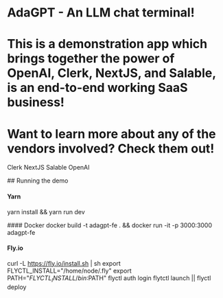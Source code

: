 # AdaGPT - An LLM chat terminal! 

# This is a demonstration app which brings together the power of OpenAI, Clerk, NextJS, and Salable, is an end-to-end working SaaS business! 

# Want to learn more about any of the vendors involved? Check them out! 

Clerk
NextJS
Salable
OpenAI

## Running the demo

#### Yarn
yarn install && yarn run dev

#### Docker
docker build -t adagpt-fe . && docker run -it -p 3000:3000 adagpt-fe

#### Fly.io
  curl -L https://fly.io/install.sh | sh
  export FLYCTL_INSTALL="/home/node/.fly"
  export PATH="$FLYCTL_INSTALL/bin:$PATH"
  flyctl auth login
  flytctl launch || flyctl deploy